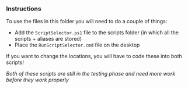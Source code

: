 ### Instructions
To use the files in this folder you will need to do a couple of things:
- Add the `ScriptSelector.ps1` file to the scripts folder (in which all the scripts + aliases are stored)
- Place the `RunScriptSelector.cmd` file on the desktop

If you want to change the locations, you will have to code these into both scripts!

*Both of these scripts are still in the testing phase and need more work before they work properly*